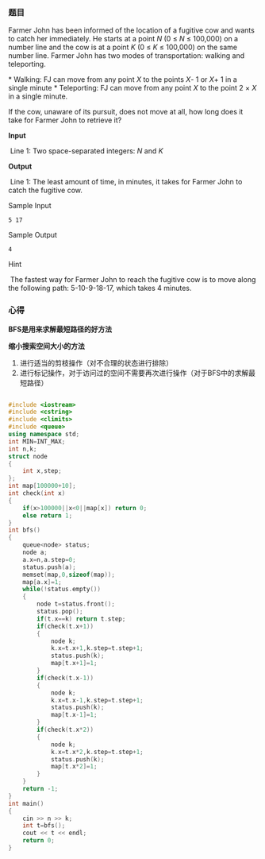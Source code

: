 ### 题目

Farmer John has been informed of the location of a fugitive cow and wants to catch her immediately. He starts at a point *N* (0 ≤ *N* ≤ 100,000) on a number line and the cow is at a point *K* (0 ≤ *K* ≤ 100,000) on the same number line. Farmer John has two modes of transportation: walking and teleporting.

\* Walking: FJ can move from any point *X* to the points *X*- 1 or *X*+ 1 in a single minute
\* Teleporting: FJ can move from any point *X* to the point 2 × *X* in a single minute.

If the cow, unaware of its pursuit, does not move at all, how long does it take for Farmer John to retrieve it?

**Input**

​       Line 1: Two space-separated integers:        *N* and        *K*      

**Output**

​       Line 1: The least amount of time, in minutes, it takes for Farmer John to catch the fugitive cow.      

Sample Input

```
5 17
```

Sample Output

```
4
```

Hint

​       The fastest way for Farmer John to reach the fugitive cow is to move along the following path: 5-10-9-18-17, which takes 4 minutes.      





### 心得

**BFS是用来求解最短路径的好方法**

**缩小搜索空间大小的方法**

1. 进行适当的剪枝操作（对不合理的状态进行排除）
2. 进行标记操作，对于访问过的空间不需要再次进行操作（对于BFS中的求解最短路径）



```cpp

#include <iostream>
#include <cstring>
#include <climits>
#include <queue>
using namespace std;
int MIN=INT_MAX;
int n,k;
struct node
{
    int x,step;
};
int map[100000+10];
int check(int x)
{
    if(x>100000||x<0||map[x]) return 0;
    else return 1;
}
int bfs()
{
    queue<node> status;
    node a;
    a.x=n,a.step=0;
    status.push(a);
    memset(map,0,sizeof(map));
    map[a.x]=1;
    while(!status.empty())
    {
        node t=status.front();
        status.pop();
        if(t.x==k) return t.step;
        if(check(t.x+1))
        {
            node k;
            k.x=t.x+1,k.step=t.step+1;
            status.push(k);
            map[t.x+1]=1;
        }
        if(check(t.x-1))
        {
            node k;
            k.x=t.x-1,k.step=t.step+1;
            status.push(k);
            map[t.x-1]=1;
        }
        if(check(t.x*2))
        {
            node k;
            k.x=t.x*2,k.step=t.step+1;
            status.push(k);
            map[t.x*2]=1;
        }
    }
    return -1;
}
int main()
{
    cin >> n >> k;
    int t=bfs();
    cout << t << endl;
    return 0;
}

```

